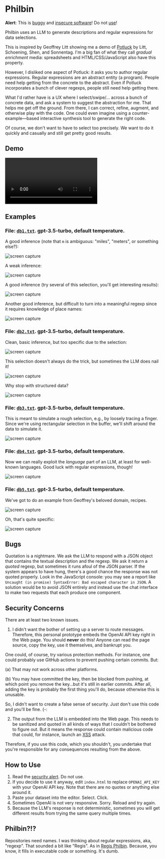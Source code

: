 # Philbin

**Alert**: This is [buggy](#bugs) and [insecure software](#security-concerns)! Do not [use](#how-to-use)!

Philbin uses an LLM to generate descriptions and regular expressions for data selections.

This is inspired by Geoffrey Litt showing me a demo of [Potluck](https://www.inkandswitch.com/potluck/) by Litt, Schoening, Shen, and Sonnentag. I'm a big fan of what they call _gradual enrichment_ media: spreadsheets and HTML/CSS/JavaScript also have this property.

However, I disliked one aspect of Potluck: it asks you to author regular expressions. Regular expressions are an abstract entity (a program). People need help getting from the concrete to the abstract. Even if Potluck incorporates a bunch of clever regexps, people still need help getting there.

What I'd rather have is a UX where I select/swipe/… across a bunch of concrete data, and ask a system to suggest the abstraction for me. That helps me get off the ground. From there, I can correct, refine, augment, and otherwise play with the code. One could even imagine using a counter-example—based interactive synthesis tool to generate the right code.

Of course, we don't want to have to select too precisely. We want to do it quickly and casually and still get pretty good results.

## Demo

<video>
  <source src="demo-1.mov" type="video/quicktime">
  Sorry, your browser does not support the video tag.
  Please view <a href="demo-1.mov" title="demo video">this file</a>.
</video>

## Examples

### File: [`db1.txt`](db1.txt). gpt-3.5-turbo, default temperature. 

A good inference (note that `m` is ambiguous: "miles", "meters", or something else?):

![screen capture](screen-1-1.png)

A weak inference:

![screen capture](screen-1-2.png)

A good inference (try several of this selection, you'll get interesting results):

![screen capture](screen-1-3.png)

Another good inference, but difficult to turn into a meaningful regexp since it requires knowledge of place names:

![screen capture](screen-1-4.png)

### File: [`db2.txt`](db2.txt). gpt-3.5-turbo, default temperature. 

Clean, basic inference, but too specific due to the selection:

![screen capture](screen-2-1.png)

This selection doesn't always do the trick, but sometimes the LLM does nail it!

![screen capture](screen-2-2.png)

Why stop with structured data?

![screen capture](screen-2-3.png)

### File: [`db3.txt`](db3.txt). gpt-3.5-turbo, default temperature. 

This is meant to simulate a rough selection, e.g., by loosely tracing a finger. Since we're using rectangular selection in the buffer, we'll shift around the data to simulate it.

![screen capture](screen-3-1.png)

### File: [`db4.txt`](db4.txt). gpt-3.5-turbo, default temperature.

Now we can really exploit the *language* part of an LLM, at least for well-known languages. Good luck with regular expressions, though!

![screen capture](screen-4-1.png)

### File: [`db5.txt`](db5.txt). gpt-3.5-turbo, default temperature.

We've got to do an example from Geoffrey's beloved domain, recipes.

![screen capture](screen-5-1.png)

Oh, that's quite specific:

![screen capture](screen-5-2.png)

## Bugs

Quotation is a nightmare. We ask the LLM to respond with a JSON object that contains the textual description and the regexp. We ask it return a *quoted* regexp, but sometimes it runs afoul of the JSON parser. If the system appears to have hung, there's a good chance the response was not quoted properly. Look in the JavaScript console: you may see a report like `Uncaught (in promise) SyntaxError: Bad escaped character in JSON`. A solution would be to avoid JSON entirely and instead use the chat interface to make two requests that each produce one component.

## Security Concerns

There are at least two known issues.

1. I didn't want the bother of setting up a server to route messages. Therefore, this personal prototype embeds the OpenAI API key right in the Web page. You should **never** do this! Anyone can read the page source, copy the key, use it themselves, and bankrupt you.

  One could, of course, try various protection methods. For instance, one could probably use GitHub actions to prevent pushing certain commits. But:
  
  (a) That may not work across other platforms.
  
  (b) You may have committed the key, then be blocked from pushing, at which point you remove the key…but it's still in earlier commits. After all, adding the key is probably the first thing you'll do, because otherwise this is unusable.
  
  So, I didn't want to create a false sense of security. Just don't use this code and you'll be fine. (-:
  
2. The output from the LLM is embedded into the Web page. This needs to be sanitized and quoted in all kinds of ways that I couldn't be bothered to figure out. But it means the response could contain malicious code that could, for instance, launch an [XSS](https://owasp.org/www-community/attacks/xss/) attack.

Therefore, if you use this code, which you shouldn't, you undertake that you're responsible for any consequences resulting from the above.

## How to Use

1. Read the [security alert](security-concerns). Do not use.
2. If you decide to use it anyway, edit `index.html` to replace `OPENAI_API_KEY` with your OpenAI API key. Note that there are no quotes or anything else around it.
3. Paste your dataset into the editor. Select. Click.
4. Sometimes OpenAI is not very responsive. Sorry. Reload and try again.
5. Because the LLM's response is not deterministic, sometimes you will get different results from trying the same query multiple times.

## Philbin?!?

Repositories need names. I was thinking about regular expressions, aka, "regexp". That sounded a bit like "Regis". As in [Regis Philbin](https://en.wikipedia.org/wiki/Regis_Philbin). Because, you know, it fills in executable code or something. It's dumb.
